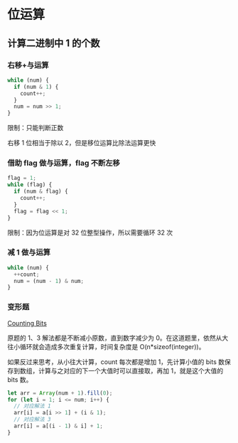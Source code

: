 # 位运算

## 计算二进制中 1 的个数

### 右移+与运算

```javascript
while (num) {
  if (num & 1) {
    count++;
  }
  num = num >> 1;
}
```

限制：只能判断正数

右移 1 位相当于除以 2，但是移位运算比除法运算更快

### 借助 flag 做与运算，flag 不断左移

```javascript
flag = 1;
while (flag) {
  if (num & flag) {
    count++;
  }
  flag = flag << 1;
}
```

限制：因为位运算是对 32 位整型操作，所以需要循环 32 次

### 减 1 做与运算

```javascript
while (num) {
  ++count;
  num = (num - 1) & num;
}
```

### 变形题

[Counting Bits](https://leetcode.com/problems/counting-bits/)

原题的 1、3 解法都是不断减小原数，直到数字减少为 0。在这道题里，依然从大往小循环就会造成多次重复计算，时间复杂度是 O(n\*sizeof(integer))。

如果反过来思考，从小往大计算，count 每次都是增加 1，先计算小值的 bits 数保存到数组，计算与之对应的下一个大值时可以直接取，再加 1，就是这个大值的 bits 数。

```javascript
let arr = Array(num + 1).fill(0);
for (let i = 1; i <= num; i++) {
  // 对应解法 1
  arr[i] = a[i >> 1] + (i & 1);
  // 对应解法 3
  arr[i] = a[(i - 1) & i] + 1;
}
```
